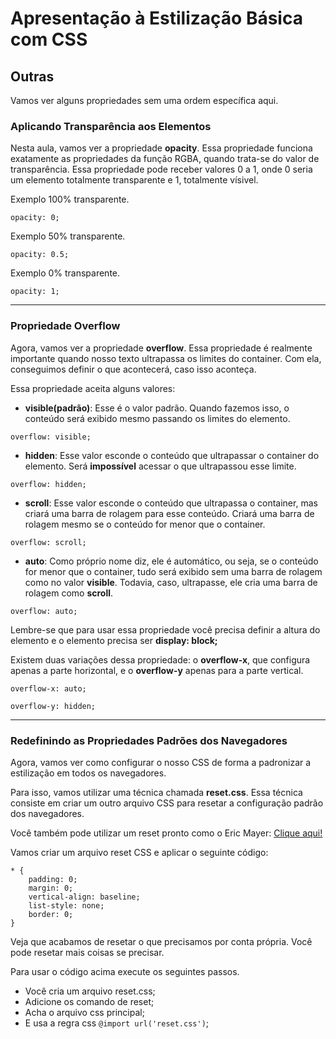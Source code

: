 # Apresentação à Estilização Básica com CSS

## Outras

Vamos ver alguns propriedades sem uma ordem específica aqui.

### Aplicando Transparência aos Elementos

Nesta aula, vamos ver a propriedade **opacity**. Essa propriedade funciona exatamente as propriedades da função RGBA, quando trata-se do valor de transparência. Essa propriedade pode receber valores 0 a 1, onde 0 seria um elemento totalmente transparente e 1, totalmente vísivel.

Exemplo 100% transparente.
```
opacity: 0;
```
Exemplo 50% transparente.
```
opacity: 0.5;
```
Exemplo 0% transparente.
```
opacity: 1;
```
***

### Propriedade Overflow

Agora, vamos ver a propriedade **overflow**. Essa propriedade é realmente importante quando nosso texto ultrapassa os limites do container. Com ela, conseguimos definir o que acontecerá, caso isso aconteça.

Essa propriedade aceita alguns valores:

* **visible(padrão)**: Esse é o valor padrão. Quando fazemos isso, o conteúdo será exibido mesmo passando os limites do elemento.
```
overflow: visible;
```
* **hidden**: Esse valor esconde o conteúdo que ultrapassar o container do elemento. Será **impossível** acessar o que ultrapassou esse limite.
```
overflow: hidden;
```
* **scroll**: Esse valor esconde o conteúdo que ultrapassa o container, mas criará uma barra de rolagem para esse conteúdo. Criará uma barra de rolagem mesmo se o conteúdo for menor que o container.
```
overflow: scroll;
```
* **auto**: Como próprio nome diz, ele é automático, ou seja, se o conteúdo for menor que o container, tudo será exibido sem uma barra de rolagem como no valor **visible**. Todavia, caso, ultrapasse, ele cria uma barra de rolagem como **scroll**.
```
overflow: auto;
```

Lembre-se que para usar essa propriedade você precisa definir a altura do elemento e o elemento precisa ser **display: block;**

Existem duas variações dessa propriedade: o **overflow-x**, que configura apenas a parte horizontal, e o **overflow-y** apenas para a parte vertical.
```
overflow-x: auto;
```
```
overflow-y: hidden;
```

***

### Redefinindo as Propriedades Padrões dos Navegadores

Agora, vamos ver como configurar o nosso CSS de forma a padronizar a estilização em todos os navegadores. 

Para isso, vamos utilizar uma técnica chamada **reset.css**. Essa técnica consiste em criar um outro arquivo CSS para resetar a configuração padrão dos navegadores.

Você também pode utilizar um reset pronto como o Eric Mayer: [Clique aqui!](https://meyerweb.com/eric/tools/css/reset/)

Vamos criar um arquivo reset CSS e aplicar o seguinte código:

```
* {
    padding: 0;
    margin: 0;
    vertical-align: baseline;
    list-style: none;
    border: 0;
}
```

Veja que acabamos de resetar o que precisamos por conta própria. Você pode resetar mais coisas se precisar.

Para usar o código acima execute os seguintes passos.
* Você cria um arquivo reset.css;
* Adicione os comando de reset;
* Acha o arquivo css principal;
* E usa a regra css ```@import url('reset.css')```;